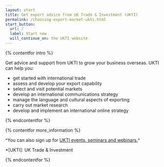```yaml
---
layout: start
title: Get export advice from UK Trade & Investment (UKTI)
permalink: /choosing-export-market-ukti.html
start_button:
  url: /
  label: Start now
  will_continue_on: the UKTI website
---
```

{% contentfor intro %}

Get advice and support from UKTI to grow your business overseas. UKTI can help you:

- get started with international trade
- assess and develop your export capability 
- select and visit potential markets
- develop an international communications strategy
- manage the language and cultural aspects of exporting
- carry out market research 
- develop and implement an international online strategy

{% endcontentfor %}

{% contentfor more_information %}

^You can also sign up for [UKTI events, seminars and webinars.](https://www.events.ukti.gov.uk)^

*[UKTI]: UK Trade & Investment

{% endcontentfor %}



